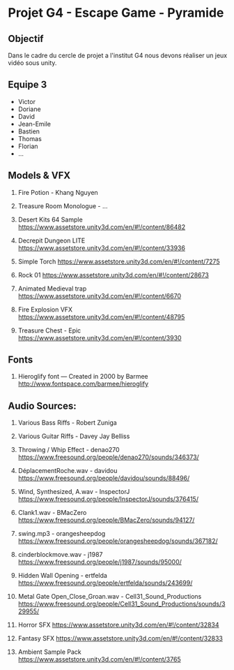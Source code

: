 # Projet G4 - Escape Game - Pyramide
## Objectif
Dans le cadre du cercle de projet a l'institut G4 nous devons réaliser un jeux vidéo sous unity.

## Equipe 3
- Victor 
- Doriane
- David
- Jean-Emile
- Bastien
- Thomas
- Florian
- ...

## Models & VFX
1. Fire Potion - Khang Nguyen

2. Treasure Room Monologue - ...

3. Desert Kits 64 Sample
https://www.assetstore.unity3d.com/en/#!/content/86482

4. Decrepit Dungeon LITE
https://www.assetstore.unity3d.com/en/#!/content/33936

5. Simple Torch
https://www.assetstore.unity3d.com/en/#!/content/7275

6. Rock 01
https://www.assetstore.unity3d.com/en/#!/content/28673

7. Animated Medieval trap
https://www.assetstore.unity3d.com/en/#!/content/6670

8. Fire Explosion VFX
https://www.assetstore.unity3d.com/en/#!/content/48795

9. Treasure Chest - Epic
https://www.assetstore.unity3d.com/en/#!/content/3930

## Fonts
1. Hieroglify font — Created in 2000 by Barmee
http://www.fontspace.com/barmee/hieroglify

## Audio Sources:
1. Various Bass Riffs - Robert Zuniga

2. Various Guitar Riffs - Davey Jay Belliss

3. Throwing / Whip Effect - denao270
https://www.freesound.org/people/denao270/sounds/346373/

4. DéplacementRoche.wav - davidou
https://www.freesound.org/people/davidou/sounds/88496/

5. Wind, Synthesized, A.wav - InspectorJ
https://www.freesound.org/people/InspectorJ/sounds/376415/

6. Clank1.wav - BMacZero
https://www.freesound.org/people/BMacZero/sounds/94127/

7. swing.mp3 - orangesheepdog
https://www.freesound.org/people/orangesheepdog/sounds/367182/

8. cinderblockmove.wav - j1987
https://www.freesound.org/people/j1987/sounds/95000/

9. Hidden Wall Opening - ertfelda
https://www.freesound.org/people/ertfelda/sounds/243699/

10. Metal Gate Open_Close_Groan.wav - Cell31_Sound_Productions
https://www.freesound.org/people/Cell31_Sound_Productions/sounds/329955/

11. Horror SFX
https://www.assetstore.unity3d.com/en/#!/content/32834

12. Fantasy SFX
https://www.assetstore.unity3d.com/en/#!/content/32833

13. Ambient Sample Pack
https://www.assetstore.unity3d.com/en/#!/content/3765
